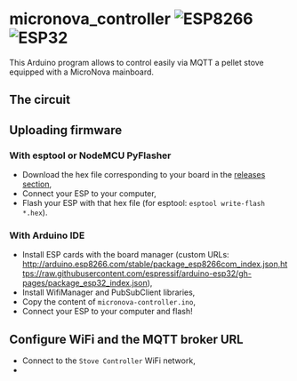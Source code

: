 # micronova_controller ![ESP8266](https://img.shields.io/badge/ESP-8266-000000.svg?longCache=true&style=flat&colorA=CC101F) ![ESP32](https://img.shields.io/badge/ESP-32-000000.svg?longCache=true&style=flat&colorA=CC101F)

This Arduino program allows to control easily via MQTT a pellet stove equipped with a MicroNova mainboard.

## The circuit

## Uploading firmware
### With esptool or NodeMCU PyFlasher
- Download the hex file corresponding to your board in the [releases section](https://github.com/philibertc/micronova_controller/releases),
- Connect your ESP to your computer,
- Flash your ESP with that hex file (for esptool: `esptool write-flash *.hex`).
### With Arduino IDE
- Install ESP cards with the board manager (custom URLs: http://arduino.esp8266.com/stable/package_esp8266com_index.json,https://raw.githubusercontent.com/espressif/arduino-esp32/gh-pages/package_esp32_index.json),
- Install WifiManager and PubSubClient libraries,
- Copy the content of `micronova-controller.ino`,
- Connect your ESP to your computer and flash!

## Configure WiFi and the MQTT broker URL
- Connect to the `Stove Controller` WiFi network,
- 
